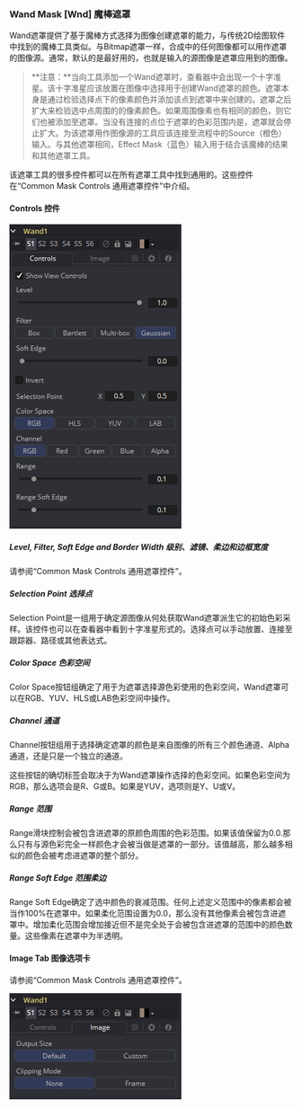 ### Wand Mask [Wnd] 魔棒遮罩

Wand遮罩提供了基于魔棒方式选择为图像创建遮罩的能力，与传统2D绘图软件中找到的魔棒工具类似。与Bitmap遮罩一样，合成中的任何图像都可以用作遮罩的图像源。通常，默认的是最好用的，也就是输入的源图像是遮罩应用到的图像。

> **注意：**当向工具添加一个Wand遮罩时，查看器中会出现一个十字准星。该十字准星应该放置在图像中选择用于创建Wand遮罩的颜色。遮罩本身是通过检验选择点下的像素颜色并添加该点到遮罩中来创建的。遮罩之后扩大来检验选中点周围的的像素颜色。如果周围像素也有相同的颜色，则它们也被添加至遮罩。当没有连接的点位于遮罩的色彩范围内是，遮罩就会停止扩大。为该遮罩用作图像源的工具应该连接至流程中的Source（橙色）输入。与其他遮罩相同，Effect Mask（蓝色）输入用于结合该魔棒的结果和其他遮罩工具。

该遮罩工具的很多控件都可以在所有遮罩工具中找到通用的。这些控件在“Common Mask Controls 通用遮罩控件”中介绍。

#### Controls 控件

![Wnd_Controls](images/Wnd_Controls.png)

##### Level, Filter, Soft Edge and Border Width 级别、滤镜、柔边和边框宽度

请参阅“Common Mask Controls 通用遮罩控件”。

##### Selection Point 选择点

Selection Point是一组用于确定源图像从何处获取Wand遮罩派生它的初始色彩采样。该控件也可以在查看器中看到十字准星形式的。选择点可以手动放置、连接至跟踪器、路径或其他表达式。

##### Color Space 色彩空间

Color Space按钮组确定了用于为遮罩选择源色彩使用的色彩空间，Wand遮罩可以在RGB、YUV、HLS或LAB色彩空间中操作。

##### Channel 通道

Channel按钮组用于选择确定遮罩的颜色是来自图像的所有三个颜色通道、Alpha通道，还是只是一个独立的通道。

这些按钮的确切标签会取决于为Wand遮罩操作选择的色彩空间。如果色彩空间为RGB，那么选项会是R、G或B。如果是YUV，选项则是Y、U或V。

##### Range 范围

Range滑块控制会被包含进遮罩的原颜色周围的色彩范围。如果该值保留为0.0.那么只有与源色彩完全一样颜色才会被当做是遮罩的一部分。该值越高，那么越多相似的颜色会被考虑进遮罩的整个部分。

##### Range Soft Edge 范围柔边

Range Soft Edge确定了选中颜色的衰减范围。任何上述定义范围中的像素都会被当作100%在遮罩中。如果柔化范围设置为0.0，那么没有其他像素会被包含进遮罩中。增加柔化范围会增加接近但不是完全处于会被包含进遮罩的范围中的颜色数量。这些像素在遮罩中为半透明。

#### Image Tab 图像选项卡

请参阅“Common Mask Controls 通用遮罩控件”。

![Wnd_ImageTab](images/Wnd_ImageTab.png)
